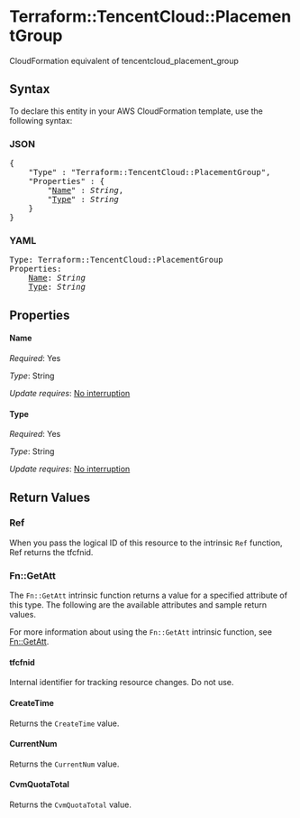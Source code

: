 # Terraform::TencentCloud::PlacementGroup

CloudFormation equivalent of tencentcloud_placement_group

## Syntax

To declare this entity in your AWS CloudFormation template, use the following syntax:

### JSON

<pre>
{
    "Type" : "Terraform::TencentCloud::PlacementGroup",
    "Properties" : {
        "<a href="#name" title="Name">Name</a>" : <i>String</i>,
        "<a href="#type" title="Type">Type</a>" : <i>String</i>
    }
}
</pre>

### YAML

<pre>
Type: Terraform::TencentCloud::PlacementGroup
Properties:
    <a href="#name" title="Name">Name</a>: <i>String</i>
    <a href="#type" title="Type">Type</a>: <i>String</i>
</pre>

## Properties

#### Name

_Required_: Yes

_Type_: String

_Update requires_: [No interruption](https://docs.aws.amazon.com/AWSCloudFormation/latest/UserGuide/using-cfn-updating-stacks-update-behaviors.html#update-no-interrupt)

#### Type

_Required_: Yes

_Type_: String

_Update requires_: [No interruption](https://docs.aws.amazon.com/AWSCloudFormation/latest/UserGuide/using-cfn-updating-stacks-update-behaviors.html#update-no-interrupt)

## Return Values

### Ref

When you pass the logical ID of this resource to the intrinsic `Ref` function, Ref returns the tfcfnid.

### Fn::GetAtt

The `Fn::GetAtt` intrinsic function returns a value for a specified attribute of this type. The following are the available attributes and sample return values.

For more information about using the `Fn::GetAtt` intrinsic function, see [Fn::GetAtt](https://docs.aws.amazon.com/AWSCloudFormation/latest/UserGuide/intrinsic-function-reference-getatt.html).

#### tfcfnid

Internal identifier for tracking resource changes. Do not use.

#### CreateTime

Returns the <code>CreateTime</code> value.

#### CurrentNum

Returns the <code>CurrentNum</code> value.

#### CvmQuotaTotal

Returns the <code>CvmQuotaTotal</code> value.

